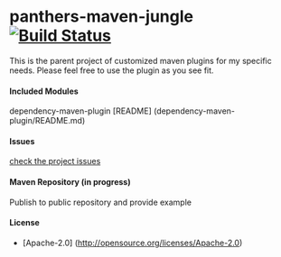 panthers-maven-jungle [![Build Status](https://travis-ci.org/panthers/panthers-maven-jungle.png?branch=master_loc)](https://travis-ci.org/panthers/panthers-maven-jungle)
=====================

This is the parent project of customized maven plugins for my specific needs. Please feel free to use the plugin as you see fit.

#### Included Modules
dependency-maven-plugin [README] (dependency-maven-plugin/README.md)

#### Issues
[check the project issues](https://github.com/jaysaikia/panthers-maven-jungle/issues)

#### Maven Repository (in progress)
Publish to public repository and provide example

#### License
* [Apache-2.0] (http://opensource.org/licenses/Apache-2.0)


